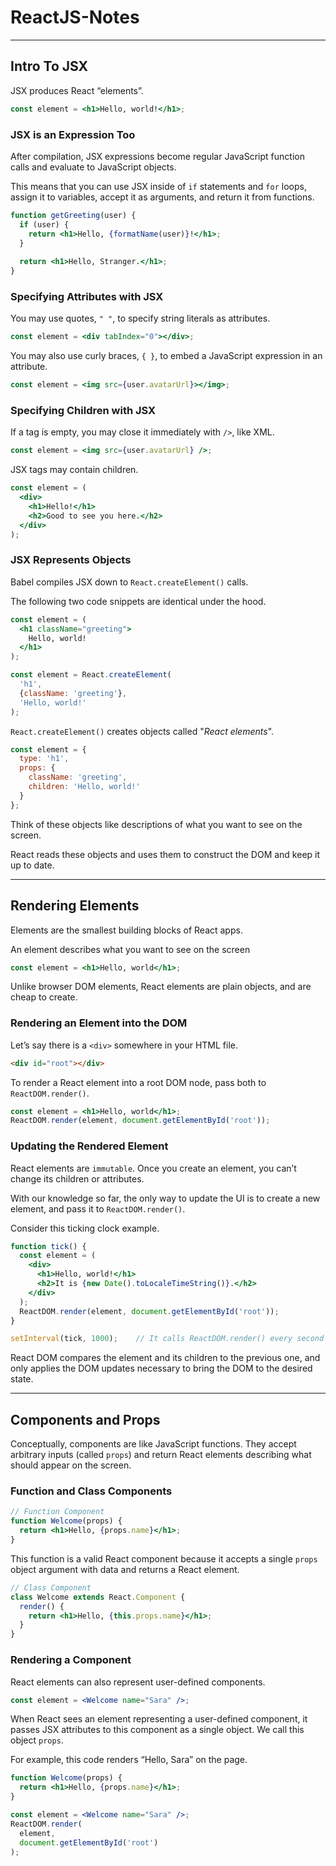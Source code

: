 # ReactJS-Notes
___
## Intro To JSX

JSX produces React “elements”.

```jsx
const element = <h1>Hello, world!</h1>;
```

### JSX is an Expression Too
After compilation, JSX expressions become regular JavaScript function calls and evaluate to JavaScript objects.

This means that you can use JSX inside of `if` statements and `for` loops, assign it to variables, accept it as arguments, and return it from functions.

```jsx
function getGreeting(user) {
  if (user) {
    return <h1>Hello, {formatName(user)}!</h1>;
  }
  
  return <h1>Hello, Stranger.</h1>;
}
```

### Specifying Attributes with JSX
You may use quotes, `" "`, to specify string literals as attributes.
```jsx
const element = <div tabIndex="0"></div>;
```
You may also use curly braces, `{ }`, to embed a JavaScript expression in an attribute.
```jsx
const element = <img src={user.avatarUrl}></img>;
```

### Specifying Children with JSX
If a tag is empty, you may close it immediately with `/>`, like XML.
```jsx
const element = <img src={user.avatarUrl} />;
```
JSX tags may contain children.
```jsx
const element = (
  <div>
    <h1>Hello!</h1>
    <h2>Good to see you here.</h2>
  </div>
);
```

### JSX Represents Objects
Babel compiles JSX down to `React.createElement()` calls.

The following two code snippets are identical under the hood.
```jsx
const element = (
  <h1 className="greeting">
    Hello, world!
  </h1>
);
```

```jsx
const element = React.createElement(
  'h1',
  {className: 'greeting'},
  'Hello, world!'
);
```
`React.createElement()` creates objects called "_React elements_".
```jsx
const element = {
  type: 'h1',
  props: {
    className: 'greeting',
    children: 'Hello, world!'
  }
};
```
Think of these objects like descriptions of what you want to see on the screen. 

React reads these objects and uses them to construct the DOM and keep it up to date.

___

## Rendering Elements

Elements are the smallest building blocks of React apps.

An element describes what you want to see on the screen
```jsx
const element = <h1>Hello, world</h1>;
```
Unlike browser DOM elements, React elements are plain objects, and are cheap to create. 

### Rendering an Element into the DOM
Let’s say there is a `<div>` somewhere in your HTML file.
```html
<div id="root"></div>
```
To render a React element into a root DOM node, pass both to `ReactDOM.render()`.
```jsx
const element = <h1>Hello, world</h1>;
ReactDOM.render(element, document.getElementById('root'));
```

### Updating the Rendered Element
React elements are `immutable`. Once you create an element, you can’t change its children or attributes.

With our knowledge so far, the only way to update the UI is to create a new element, and pass it to `ReactDOM.render()`.

Consider this ticking clock example.
```jsx
function tick() {
  const element = (
    <div>
      <h1>Hello, world!</h1>
      <h2>It is {new Date().toLocaleTimeString()}.</h2>
    </div>
  );
  ReactDOM.render(element, document.getElementById('root'));
}

setInterval(tick, 1000);    // It calls ReactDOM.render() every second from a setInterval() callback.
```
React DOM compares the element and its children to the previous one, and only applies the DOM updates necessary to bring the DOM to the desired state.

___

## Components and Props

Conceptually, components are like JavaScript functions. They accept arbitrary inputs (called `props`) and return React elements describing what should appear on the screen.

### Function and Class Components
```jsx
// Function Component
function Welcome(props) {
  return <h1>Hello, {props.name}</h1>;
}
```
This function is a valid React component because it accepts a single `props` object argument with data and returns a React element.

```jsx
// Class Component
class Welcome extends React.Component {
  render() {
    return <h1>Hello, {this.props.name}</h1>;
  }
}
```

### Rendering a Component
React elements can also represent user-defined components.
```jsx
const element = <Welcome name="Sara" />;
```
When React sees an element representing a user-defined component, it passes JSX attributes to this component as a single object. We call this object `props`.

For example, this code renders “Hello, Sara” on the page.
```jsx
function Welcome(props) {
  return <h1>Hello, {props.name}</h1>;
}

const element = <Welcome name="Sara" />;
ReactDOM.render(
  element,
  document.getElementById('root')
);
```





















